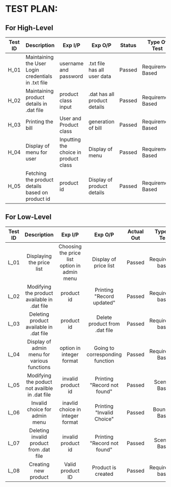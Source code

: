 # TEST PLAN:
## For High-Level
| **Test ID** | **Description**                                              | **Exp I/P** | **Exp O/P** | **Status** |**Type Of Test**  |    
|-------------|--------------------------------------------------------------|------------|-------------|----------------|------------------|
|  H_01       |Maintaining the User Login credentials in .txt file |username and password  |.txt file has all user data  |Passed|Requirement Based|
|  H_02       |Maintaining product details in .dat file  |product class input|.dat has all product details|Passed |Requirement Based    |
|  H_03       |Printing the bill|User and Product class |generation of bill|Passed|Requirement Based    |
|  H_04       |Display of menu for user|Inputting the choice in product class  |Display of menu|Passed|Requirement Based    |
|  H_05       |Fetching the product details based on product id  |product id|Display of product details|Passed|Requirement Based |

## For Low-Level 

| **Test ID** | **Description**                                              | **Exp I/P** | **Exp O/P** | **Actual Out** |**Type Of Test**  |    
|:-------------:|:--------------------------------------------------------------:|:------------:|:-------------:|:----------------:|:------------------:|
|  L_01       |Displaying the price list | Choosing the price list option in admin menu|Display of price list|Passed|Requirement based |
|  L_02       |Modifying the product available in .dat file|  product id |Printing "Record updated"| Passed|Requirement based    |
|  L_03       |Deleting product available in .dat file|product id|Delete product from .dat file|Passed|Requirement based    |
|  L_04       |Display of admin menu for various functions|option in integer format |Going to corresponding function|Passed|Requirement Based    |
|  L_05       |Modifying the poduct not availble in .dat file  |invalid product id|Printing "Record not found" |Passed|Scenario Based    |
|  L_06       |Invalid choice for admin menu  |inavlid choice in integer format| Printing "Invalid Choice"|Passed|Boundary Based    |
|  L_07       |Deleting invalid product from .dat file  |invalid product id|Printing "Record not found" |Passed|Scenario Based    |
|L_08|Creating new product|Valid product ID|Product is created|Passed|Requirement based|




